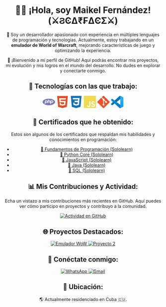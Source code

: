 <div align="center">
  <h1>👨‍💻 ¡Hola, soy Maikel Fernández! (⚔ϨϾ∆₹₣∆ϾƩ⚔)</h1>
  <p>👋 Soy un desarrollador apasionado con experiencia en múltiples lenguajes de programación y tecnologías. Actualmente, estoy trabajando en un <strong>emulador de World of Warcraft</strong>, mejorando características de juego y optimizando la experiencia.</p>
  <p>🚀 ¡Bienvenido a mi perfil de GitHub! Aquí podrás encontrar mis proyectos, mi evolución y mis logros en el mundo del desarrollo. No dudes en explorar y conectarte conmigo.</p>
</div>

<h2 align="center">🔧 Tecnologías con las que trabajo:</h2>
<div align="center">
  <img alt="PHP" height="40" width="40" src="https://raw.githubusercontent.com/devicons/devicon/master/icons/php/php-plain.svg">
  <img alt="HTML5" height="40" width="40" src="https://raw.githubusercontent.com/devicons/devicon/master/icons/html5/html5-plain.svg">
  <img alt="CSS3" height="40" width="40" src="https://raw.githubusercontent.com/devicons/devicon/master/icons/css3/css3-plain.svg">
  <img alt="JavaScript" height="40" width="40" src="https://raw.githubusercontent.com/devicons/devicon/master/icons/javascript/javascript-plain.svg">
  <img alt="Git" height="40" width="40" src="https://raw.githubusercontent.com/devicons/devicon/master/icons/git/git-original.svg">
  <img alt="VSCode" height="40" width="40" src="https://raw.githubusercontent.com/devicons/devicon/master/icons/vscode/vscode-original.svg">
</div>

<h2 align="center">📜 Certificados que he obtenido:</h2>
<p align="center">Estos son algunos de los certificados que respaldan mis habilidades y conocimientos en programación:</p>
<div align="center">
  <ul>
    <li><a href="https://blob.sololearn.com/certificates/7e413869-624d-4e4f-93ad-fc29e9c9c3e4.pdf" target="_blank">🔹 Fundamentos de Programación (Sololearn)</a></li>
    <li><a href="https://api2.sololearn.com/v2/certificates/CT-TDF2DD2A/image/pdf?t=638756656710893990" target="_blank">🔹 Python Core (Sololearn)</a></li>
    <li><a href="https://api2.sololearn.com/v2/certificates/CT-LLU685YX/image/pdf?t=638756656710820020" target="_blank">🔹 JavaScript (Sololearn)</a></li>
    <li><a href="https://api2.sololearn.com/v2/certificates/CT-VIHJ5HES/image/pdf?t=638756656710977190" target="_blank">🔹 Java (Sololearn)</a></li>
    <li><a href="https://api2.sololearn.com/v2/certificates/CC-QNFH80IC/image/pdf?t=638756656711671900" target="_blank">🔹 SQL (Sololearn)</a></li>
  </ul>
</div>

<h2 align="center">📊 Mis Contribuciones y Actividad:</h2>
<p align="center">Echa un vistazo a mis contribuciones más recientes en GitHub. Aquí puedes ver cómo participo en proyectos y contribuyo a la comunidad.</p>
<div align="center">
  <a href="https://github.com/mikefernandz">
    <img src="https://github-readme-activity-graph.cyclic.app/graph?username=mikefernandz&bg_color=000000&color=FFFFFF&line=00FF00&point=FFFFFF&area=true&hide_border=true" alt="Actividad en GitHub" width="800" height="400">
  </a>
</div>

<h2 align="center">🌐 Proyectos Destacados:</h2>
<div align="center">
  <a href="https://github.com/mikefernandz/WorldOfWarcraftEmulator" target="_blank">
    <img src="https://img.shields.io/badge/Emulador_WoW-FF5733?style=for-the-badge&logo=world-of-warcraft&logoColor=white" alt="Emulador WoW">
  </a>
  <a href="https://github.com/mikefernandz/Proyecto2" target="_blank">
    <img src="https://img.shields.io/badge/Proyecto2-3498DB?style=for-the-badge&logo=python&logoColor=white" alt="Proyecto 2">
  </a>
</div>

<h2 align="center">📱 Conéctate conmigo:</h2>
<div align="center"> 
  <a href="https://wa.me/+5353716361" target="_blank">
    <img src="https://img.shields.io/badge/WhatsApp-25D366?style=for-the-badge&logo=whatsapp&logoColor=white" alt="WhatsApp">
  </a>
  <a href="mailto:maikelfernandez970724@gmail.com" target="_blank">
    <img src="https://img.shields.io/badge/Gmail-D14836?style=for-the-badge&logo=gmail&logoColor=white" alt="Gmail">
  </a>
</div>

<h2 align="center">📍 Ubicación:</h2>
<p align="center">🌎 Actualmente residenciado en Cuba 🇨🇺.</p>
